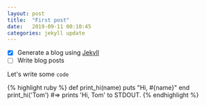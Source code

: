 ```yaml
---
layout: post
title:  "First post"
date:   2019-09-11 00:10:45
categories: jekyll update
---
```


- [x] Generate a blog using [Jekyll][jekyll]
- [ ] Write blog posts

Let's write some `code`

{% highlight ruby %}
def print_hi(name)
  puts "Hi, #{name}"
end
print_hi('Tom')
#=> prints 'Hi, Tom' to STDOUT.
{% endhighlight %}

[jekyll]:      http://jekyllrb.com
